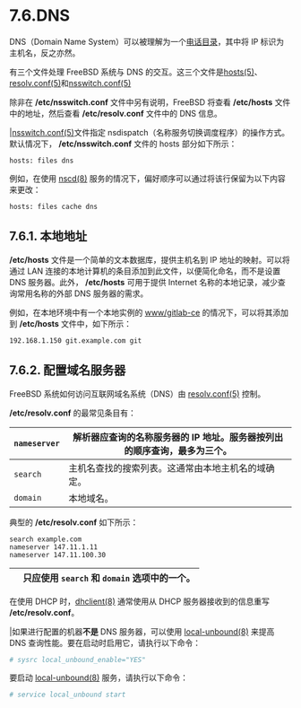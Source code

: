 # 7.6.DNS

DNS（Domain Name System）可以被理解为一个[电话目录](https://en.wikipedia.org/wiki/Telephone_directory)，其中将 IP 标识为主机名，反之亦然。

有三个文件处理 FreeBSD 系统与 DNS 的交互。这三个文件是[hosts(5)](https://man.freebsd.org/cgi/man.cgi?query=hosts&sektion=5&format=html)、[resolv.conf(5)](https://man.freebsd.org/cgi/man.cgi?query=resolv.conf&sektion=5&format=html)和[nsswitch.conf(5)](https://man.freebsd.org/cgi/man.cgi?query=nsswitch.conf&sektion=5&format=html)

除非在 **/etc/nsswitch.conf** 文件中另有说明，FreeBSD 将查看 **/etc/hosts** 文件中的地址，然后查看 **/etc/resolv.conf** 文件中的 DNS 信息。

|[nsswitch.conf(5)](https://man.freebsd.org/cgi/man.cgi?query=nsswitch.conf&sektion=5&format=html)文件指定 nsdispatch（名称服务切换调度程序）的操作方式。默认情况下， **/etc/nsswitch.conf** 文件的 hosts 部分如下所示：

```plaintext
hosts: files dns
```

例如，在使用 [nscd(8)](https://man.freebsd.org/cgi/man.cgi?query=nscd&sektion=8&format=html) 服务的情况下，偏好顺序可以通过将该行保留为以下内容来更改：

```plaintext
hosts: files cache dns
```

## 7.6.1. 本地地址

**/etc/hosts** 文件是一个简单的文本数据库，提供主机名到 IP 地址的映射。可以将通过 LAN 连接的本地计算机的条目添加到此文件，以便简化命名，而不是设置 DNS 服务器。此外， **/etc/hosts** 可用于提供 Internet 名称的本地记录，减少查询常用名称的外部 DNS 服务器的需求。

例如，在本地环境中有一个本地实例的 [www/gitlab-ce](https://cgit.freebsd.org/ports/tree/www/gitlab-ce/) 的情况下，可以将其添加到 **/etc/hosts** 文件中，如下所示：

```plaintext
192.168.1.150 git.example.com git
```

## 7.6.2. 配置域名服务器

FreeBSD 系统如何访问互联网域名系统（DNS）由 [resolv.conf(5)](https://man.freebsd.org/cgi/man.cgi?query=resolv.conf&sektion=5&format=html) 控制。

**/etc/resolv.conf** 的最常见条目有：

| `nameserver` | 解析器应查询的名称服务器的 IP 地址。服务器按列出的顺序查询，最多为三个。 |
| ------------ | ------------------------------------------------------------------------ |
| `search`     | 主机名查找的搜索列表。这通常由本地主机名的域确定。                       |
| `domain`     | 本地域名。                                                               |

典型的 **/etc/resolv.conf** 如下所示：

```plaintext
search example.com
nameserver 147.11.1.11
nameserver 147.11.100.30
```

|     | 只应使用 `search` 和 `domain` 选项中的一个。 |
| --- | -------------------------------------------- |

在使用 DHCP 时，[dhclient(8)](https://man.freebsd.org/cgi/man.cgi?query=dhclient&sektion=8&format=html) 通常使用从 DHCP 服务器接收到的信息重写 **/etc/resolv.conf**。

|如果进行配置的机器**不是** DNS 服务器，可以使用 [local-unbound(8)](https://man.freebsd.org/cgi/man.cgi?query=local-unbound&sektion=8&format=html) 来提高 DNS 查询性能。要在启动时启用它，请执行以下命令：

```bash
# sysrc local_unbound_enable="YES"
```

要启动 [local-unbound(8)](https://man.freebsd.org/cgi/man.cgi?query=local-unbound&sektion=8&format=html) 服务，请执行以下命令：

```bash
# service local_unbound start
```
